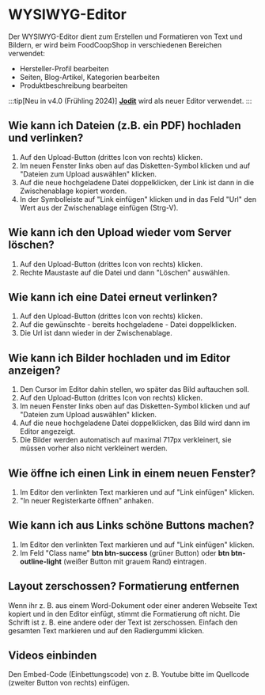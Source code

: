 # WYSIWYG-Editor

Der WYSIWYG-Editor dient zum Erstellen und Formatieren von Text und Bildern, er wird beim FoodCoopShop in verschiedenen Bereichen verwendet:

* Hersteller-Profil bearbeiten
* Seiten, Blog-Artikel, Kategorien bearbeiten
* Produktbeschreibung bearbeiten

:::tip[Neu in v4.0 (Frühling 2024)]
**[Jodit](https://https://xdsoft.net/jodit)** wird als neuer Editor verwendet.
:::

## Wie kann ich Dateien (z.B. ein PDF) hochladen und verlinken?
1. Auf den Upload-Button (drittes Icon von rechts) klicken.
2. Im neuen Fenster links oben auf das Disketten-Symbol klicken und auf "Dateien zum Upload auswählen" klicken.
3. Auf die neue hochgeladene Datei doppelklicken, der Link ist dann in die Zwischenablage kopiert worden.
4. In der Symbolleiste auf "Link einfügen" klicken und in das Feld "Url" den Wert aus der Zwischenablage einfügen (Strg-V).

## Wie kann ich den Upload wieder vom Server löschen?
1. Auf den Upload-Button (drittes Icon von rechts) klicken.
2. Rechte Maustaste auf die Datei und dann "Löschen" auswählen.

## Wie kann ich eine Datei erneut verlinken?
1. Auf den Upload-Button (drittes Icon von rechts) klicken.
2. Auf die gewünschte - bereits hochgeladene - Datei doppelklicken.
3. Die Url ist dann wieder in der Zwischenablage.

## Wie kann ich Bilder hochladen und im Editor anzeigen?
1. Den Cursor im Editor dahin stellen, wo später das Bild auftauchen soll.
2. Auf den Upload-Button (drittes Icon von rechts) klicken.
3. Im neuen Fenster links oben auf das Disketten-Symbol klicken und auf "Dateien zum Upload auswählen" klicken.
4. Auf die neue hochgeladene Datei doppelklicken, das Bild wird dann im Editor angezeigt.
5. Die Bilder werden automatisch auf maximal 717px verkleinert, sie müssen vorher also nicht verkleinert werden.

## Wie öffne ich einen Link in einem neuen Fenster?
1. Im Editor den verlinkten Text markieren und auf "Link einfügen" klicken.
2. "In neuer Registerkarte öffnen" anhaken.

## Wie kann ich aus Links schöne Buttons machen?
1. Im Editor den verlinkten Text markieren und auf "Link einfügen" klicken.
2. Im Feld "Class name" **btn btn-success** (grüner Button) oder **btn btn-outline-light** (weißer Button mit grauem Rand) eintragen.

## Layout zerschossen? Formatierung entfernen
Wenn ihr z. B. aus einem Word-Dokument oder einer anderen Webseite Text kopiert und in den Editor einfügt, stimmt die Formatierung oft nicht. Die Schrift ist z. B. eine andere oder der Text ist zerschossen. Einfach den gesamten Text markieren und auf den Radiergummi klicken.

## Videos einbinden
Den Embed-Code (Einbettungscode) von z. B. Youtube bitte im Quellcode (zweiter Button von rechts) einfügen.
